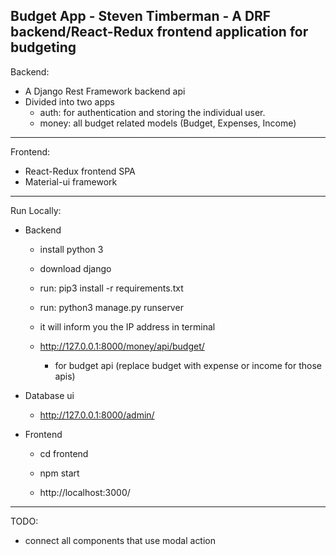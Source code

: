 Budget App - Steven Timberman - A DRF backend/React-Redux frontend application for budgeting
--------------------------------------------------------------------------
Backend:
- A Django Rest Framework backend api
- Divided into two apps
  - auth: for authentication and storing the individual user.
  - money: all budget related models (Budget, Expenses, Income)
--------------------------------------------------------------------------
Frontend:
- React-Redux frontend SPA
- Material-ui framework
--------------------------------------------------------------------------
Run Locally:
- Backend
	- install python 3
	- download django
	- run: pip3 install -r requirements.txt
	- run: python3 manage.py runserver
	- it will inform you the IP address in terminal

	- http://127.0.0.1:8000/money/api/budget/
		- for budget api (replace budget with expense or income for those apis) 

- Database ui
	- http://127.0.0.1:8000/admin/

- Frontend
	- cd frontend
	- npm start

	- http://localhost:3000/
---------------------------------------------------------------------------
TODO:
- connect all components that use modal action
